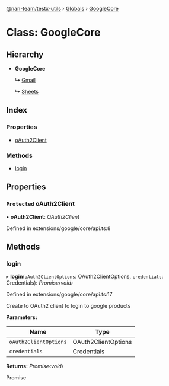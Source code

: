 [@nan-team/testx-utils](../README.md) › [Globals](../globals.md) › [GoogleCore](googlecore.md)

# Class: GoogleCore

## Hierarchy

* **GoogleCore**

  ↳ [Gmail](gmail.md)

  ↳ [Sheets](sheets.md)

## Index

### Properties

* [oAuth2Client](googlecore.md#protected-oauth2client)

### Methods

* [login](googlecore.md#login)

## Properties

### `Protected` oAuth2Client

• **oAuth2Client**: *OAuth2Client*

Defined in extensions/google/core/api.ts:8

## Methods

###  login

▸ **login**(`oAuth2ClientOptions`: OAuth2ClientOptions, `credentials`: Credentials): *Promise‹void›*

Defined in extensions/google/core/api.ts:17

Create to OAuth2 client to login to google products

**Parameters:**

Name | Type |
------ | ------ |
`oAuth2ClientOptions` | OAuth2ClientOptions |
`credentials` | Credentials |

**Returns:** *Promise‹void›*

Promise<void>

